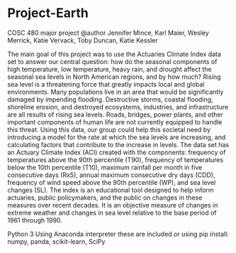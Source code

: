 # Project-Earth
COSC 480 major project
@author Jennifer Mince, Karl Maier, Wesley Merrick, Katie Vervack, Toby Duncan, Katie Kessler

The main goal of this project was to use the Actuaries Climate Index data set to answer our central question: how do the seasonal components of high temperature, low temperature, heavy rain, and drought affect the seasonal sea levels in North American regions, and by how much?
Rising sea level is a threatening force that greatly impacts local and global environments. Many populations live in an area that would be significantly damaged by impending flooding. Destructive storms, coastal flooding, shoreline erosion, and destroyed ecosystems, industries, and infrastructure are all results of rising sea levels. Roads, bridges, power plants, and other important components of human life are not currently equipped to handle this threat. 
Using this data, our group could help this societal need by introducing a model for the rate at which the sea levels are increasing, and calculating factors that contribute to the increase in levels. The data set has an Actuary Climate Index (ACI) created with the components: frequency of temperatures above the 90th percentile (T90), frequency of temperatures below the 10th percentile (T10), maximum rainfall per month in five consecutive days (Rx5), annual maximum consecutive dry days (CDD), frequency of wind speed above the 90th percentile (WP), and sea level changes (SL). The index is an educational tool designed to help inform actuaries, public policymakers, and the public on changes in these measures over recent decades.  It is an objective measure of changes in extreme weather and changes in sea level relative to the base period of 1961 through 1990. 


Python 3
Using Anaconda interpreter these are included or using pip install: numpy, panda, scikit-learn, SciPy 